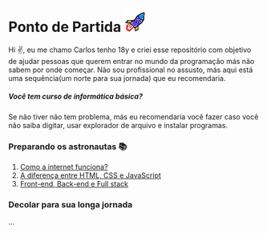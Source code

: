 <h1 align="left">Ponto de Partida <img src="imgs/foguete.png" width="40px"></h1>

Hi :v:, eu me chamo Carlos tenho 18y e criei esse repositório com objetivo de ajudar pessoas que querem entrar no mundo da programação más não sabem por onde começar. Não sou profissional no assusto, más aqui está uma sequência(um norte para sua jornada) que eu recomendaria.

##### Você tem curso de informática básica?
Se não tiver não tem problema, más eu recomendaria você fazer caso você não saiba digitar, usar explorador de arquivo e instalar programas.

### Preparando os astronautas :books:
1. [Como a internet funciona?](pages/1-como-a-internet-funciona.md)
2. [A diferença entre HTML, CSS e JavaScript](pages/2-html-css-javascript.md)
3. [Front-end, Back-end e Full stack](pages/3-Frontend-Backend-Fullstack.md)

### Decolar para sua longa jornada
...
